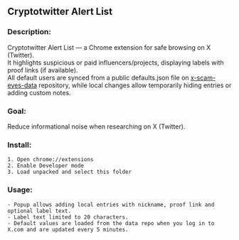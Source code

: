 ## Cryptotwitter Alert List
### Description:
Cryptotwitter Alert List — a Chrome extension for safe browsing on X (Twitter).<br>
It highlights suspicious or paid influencers/projects, displaying labels with proof links (if available).<br>
All default users are synced from a public defaults.json file on [x-scam-eyes-data](https://github.com/nonhash/x-scam-eyes-data) repository, while local changes allow temporarily hiding entries or adding custom notes.

### Goal: 
Reduce informational noise when researching on X (Twitter).

### Install:
```text
1. Open chrome://extensions
2. Enable Developer mode
3. Load unpacked and select this folder
```

### Usage:
```text
- Popup allows adding local entries with nickname, proof link and optional label text.
- Label text limited to 20 characters.
- Default values ​​are loaded from the data repo when you log in to X.com and are updated every 5 minutes.
```
